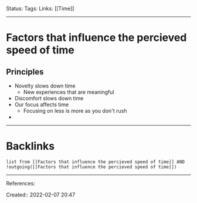 Status: 
Tags: 
Links: [[Time]]
___
# Factors that influence the percieved speed of time
## Principles
- Novelty slows down time
	- New experiences that are meaningful
- Discomfort slows down time
- Our focus affects time
	- Focusing on less is more as you don't rush
- 

___
# Backlinks
```dataview
list from [[Factors that influence the percieved speed of time]] AND !outgoing([[Factors that influence the percieved speed of time]])
```
___
References:

Created:: 2022-02-07 20:47
